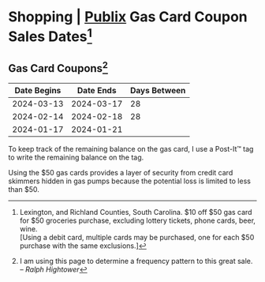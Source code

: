 # Shopping \| [Publix](https://www/publix.com/) Gas Card Coupon Sales Dates[^11]

## Gas Card Coupons[^12]

| Date Begins | Date Ends | Days Between |
|---|---|---|
| 2024-03-13 | 2024-03-17 | 28 |
| 2024-02-14 | 2024-02-18 | 28 |
| 2024-01-17 | 2024-01-21 |  |

To keep track of the remaining balance on the gas card, I use a Post-It™ tag to write the remaining balance on the tag.

Using the $50 gas cards provides a layer of security from credit card skimmers hidden in gas pumps because the potential loss is limited to less than $50.

[^11]: Lexington, and Richland Counties, South Carolina. \$10 off \$50 gas card for \$50 groceries purchase, excluding lottery tickets, phone cards, beer, wine.<br />[Using a debit card, multiple cards may be purchased, one for each $50 purchase with the same exclusions.]
[^12]: I am using this page to determine a frequency pattern to this great sale. – *Ralph Hightower*
